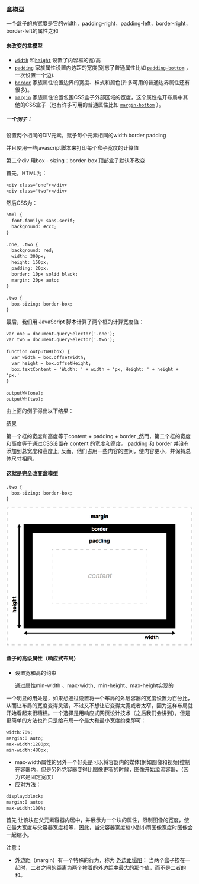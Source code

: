 ### 盒模型

一个盒子的总宽度是它的width，padding-right，padding-left，border-right，border-left的属性之和

#### 未改变的盒模型

- [`width`](https://developer.mozilla.org/zh-CN/docs/Web/CSS/width) 和[`height`](https://developer.mozilla.org/zh-CN/docs/Web/CSS/height) 设置了内容框的宽/高
- [`padding`](https://developer.mozilla.org/zh-CN/docs/Web/CSS/padding) 家族属性设置内边距的宽度(别忘了普通属性比如 [`padding-bottom`](https://developer.mozilla.org/zh-CN/docs/Web/CSS/padding-bottom) ，一次设置一个边).
- [`border`](https://developer.mozilla.org/zh-CN/docs/Web/CSS/border) 家族属性设置边界的宽度、样式和颜色(许多可用的普通边界属性还有很多)。
- [`margin`](https://developer.mozilla.org/zh-CN/docs/Web/CSS/margin) 家族属性设置包围CSS盒子外部区域的宽度，这个属性推开布局中其他的CSS盒子（也有许多可用的普通属性比如 [`margin-bottom`](https://developer.mozilla.org/zh-CN/docs/Web/CSS/margin-bottom) ）。

##### 一个例子：

设置两个相同的DIV元素，赋予每个元素相同的width border padding

并且使用一些javascript脚本来打印每个盒子宽度的计算值

第二个div 用box - sizing：border-box 顶部盒子默认不改变

首先，HTML为：

```
<div class="one"></div>
<div class="two"></div>
```

然后CSS为：

```
html {
  font-family: sans-serif;
  background: #ccc;
}

.one, .two {
  background: red;
  width: 300px;
  height: 150px;
  padding: 20px;
  border: 10px solid black;
  margin: 20px auto;
}

.two {
  box-sizing: border-box;
}
```

最后，我们用 JavaScript 脚本计算了两个框的计算宽度值：

```
var one = document.querySelector('.one');
var two = document.querySelector('.two');

function outputWH(box) {
  var width = box.offsetWidth;
  var height = box.offsetHeight;
  box.textContent = 'Width: ' + width + 'px, Height: ' + height + 'px.'
}

outputWH(one);
outputWH(two);
```

由上面的例子得出以下结果：

[结果](https://mdn.github.io/learning-area/css/styling-boxes/box-model-recap/box-sizing-example.html)

第一个框的宽度和高度等于content + padding + border ,然而，第二个框的宽度和高度等于通过CSS设置在 content 的宽度和高度。 padding 和 border 并没有添加到总宽度和高度上; 反而，他们占用一些内容的空间，使内容更小，并保持总体尺寸相同。

#### 这就是完全改变盒模型

```
.two {
  box-sizing: border-box;
}
```

![img](https://github.com/QingyiHuang/IFE-2018/blob/master/basic/box_mode/box-model-alt-small.png)



#### 盒子的高级属性（响应式布局）

- 设置宽和高的约束

  通过属性min-width 、max-width、min-height、max-height实现的

一个明显的用处是，如果想通过设置将一个布局的外层容器的宽度设置为百分比，从而让布局的宽度变得灵活，不过又不想让它变得太宽或者太窄，因为这样布局就开始看起来很糟糕。一个选择是用响应式网页设计技术（之后我们会讲到），但是更简单的方法也许只是给布局一个最大和最小宽度约束即可：

```
width:70%;
margin:0 auto;
max-width:1280px;
min-width:480px;
```

- max-width属性的另外一个好处是可以将容器内的媒体(例如图像和视频)控制在容器内，但是另外党容器变得比图像更窄的时候，图像开始溢流容器，（因为它是固定宽度）
- 应对方法：

```
display:block;
margin:0 auto;
max-width:100%;
```

首先 让该块在父元素容器内居中，并展示为一个块的属性，限制图像的宽度，使它最大宽度与父容器宽度相等，因此，当父容器宽度缩小到小雨图像宽度时图像会一起缩小。



注意：

- 外边距（margin）有一个特殊的行为，称为 [外边距塌陷](https://developer.mozilla.org/zh-CN/docs/Web/CSS/CSS_Box_Model/Mastering_margin_collapsing)： 当两个盒子挨在一起时，二者之间的距离为两个挨着的外边距中最大的那个值，而不是二者的和。